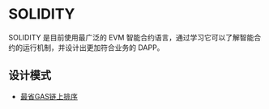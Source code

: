 # SOLIDITY

SOLIDITY 是目前使用最广泛的 EVM 智能合约语言，通过学习它可以了解智能合约的运行机制，并设计出更加符合业务的 DAPP。

## 设计模式

- [最省GAS链上排序](./Save_Gas_Sort.md)
